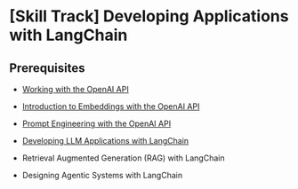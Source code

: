 


# [Skill Track] Developing Applications with LangChain

## Prerequisites

+ [Working with the OpenAI API](https://app.datacamp.com/learn/courses/working-with-the-openai-api) 
+ [Introduction to Embeddings with the OpenAI API](https://app.datacamp.com/learn/courses/introduction-to-embeddings-with-the-openai-api)
+ [Prompt Engineering with the OpenAI API](https://app.datacamp.com/learn/courses/prompt-engineering-with-the-openai-api)

+ [Developing LLM Applications with LangChain](/courses/datacamp/Developing_LLM_applications_with_LongChain/)
+ Retrieval Augmented Generation (RAG) with LangChain
+ Designing Agentic Systems with LangChain
